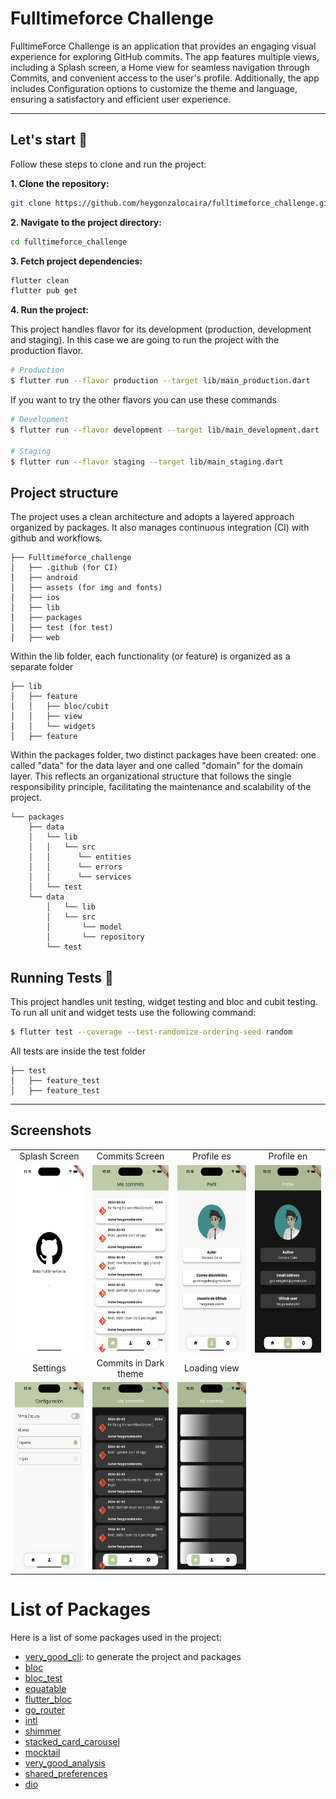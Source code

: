 # Fulltimeforce Challenge

FulltimeForce Challenge is an application that provides an engaging visual experience for exploring GitHub commits. The app features multiple views, including a Splash screen, a Home view for seamless navigation through Commits, and convenient access to the user's profile. Additionally, the app includes Configuration options to customize the theme and language, ensuring a satisfactory and efficient user experience.

---
## Let's start 🚀


Follow these steps to clone and run the project:

**1. Clone the repository:**
```bash
git clone https://github.com/heygonzalocaira/fulltimeforce_challenge.git
```

**2. Navigate to the project directory:**
```bash
cd fulltimeforce_challenge
```

**3. Fetch project dependencies:**
```bash
flutter clean
flutter pub get
```

**4. Run the project:**

This project handles flavor for its development (production, development and staging). In this case we are going to run the project with the production flavor.
```bash
# Production
$ flutter run --flavor production --target lib/main_production.dart
```

If you want to try the other flavors you can use these commands
```sh
# Development
$ flutter run --flavor development --target lib/main_development.dart

# Staging
$ flutter run --flavor staging --target lib/main_staging.dart
```

## Project structure

The project uses a clean architecture and adopts a layered approach organized by packages. It also manages continuous integration (CI) with github and workflows.

```
├── Fulltimeforce_challenge
│   ├── .github (for CI)
│   ├── android
│   ├── assets (for img and fonts)
│   ├── ios
│   ├── lib
│   ├── packages
│   ├── test (for test)
│   ├── web

```

Within the lib folder, each functionality (or feature) is organized as a separate folder

```
├── lib
│   ├── feature
│   │   ├── bloc/cubit
│   │   ├── view
│   │   └── widgets
│   ├── feature
```

Within the packages folder, two distinct packages have been created: one called "data" for the data layer and one called "domain" for the domain layer. This reflects an organizational structure that follows the single responsibility principle, facilitating the maintenance and scalability of the project.

```
└── packages
    ├── data
    │   └── lib
    │   │   └── src
    │   │      └── entities
    │   │      └── errors
    │   │      └── services    
    │   └── test    
    └── data
        │   └── lib
        │   └── src
        │       └── model
        │       └── repository
        └── test
```

## Running Tests 🧪
This project handles unit testing, widget testing and bloc and cubit testing. 
To run all unit and widget tests use the following command:

```sh
$ flutter test --coverage --test-randomize-ordering-seed random
```
All tests are inside the test folder
```
├── test
│   ├── feature_test
│   ├── feature_test
```
---
## Screenshots

|     |     |    |    |
| :-: | :-: |:-: |:-: |
|  Splash Screen | Commits Screen | Profile es | Profile en |
| <img src="https://github.com/heygonzalocaira/fulltimeforce_challenge/blob/main/assets/screenshots/splash.png?raw=true" height="300" /> | <img src="https://github.com/heygonzalocaira/fulltimeforce_challenge/blob/main/assets/screenshots/commits.png?raw=true" height="300" /> | <img src="https://github.com/heygonzalocaira/fulltimeforce_challenge/blob/main/assets/screenshots/profile.png?raw=true" height="300" /> | <img src="https://github.com/heygonzalocaira/fulltimeforce_challenge/blob/main/assets/screenshots/profile_en.png?raw=true" height="300" /> |
|  Settings | Commits in Dark theme | Loading view |   |
| <img src="https://github.com/heygonzalocaira/fulltimeforce_challenge/blob/main/assets/screenshots/settings.png?raw=true" height="300" /> | <img src="https://github.com/heygonzalocaira/fulltimeforce_challenge/blob/main/assets/screenshots/dark_commits.png?raw=true" height="300" /> |<img src="https://github.com/heygonzalocaira/fulltimeforce_challenge/blob/main/assets/screenshots/loading_view.png?raw=true" height="300" />  |  |  


# List of Packages

Here is a list of some packages used in the project:

- [very_good_cli](https://pub.dev/packages/very_good_cli): to generate the project and packages
- [bloc](https://pub.dev/packages/bloc)
- [bloc_test](https://pub.dev/packages/bloc_test)
- [equatable](https://pub.dev/packages/equatable)
- [flutter_bloc](https://pub.dev/packages/flutter_bloc)
- [go_router](https://pub.dev/packages/go_router)
- [intl](https://pub.dev/packages/intl)
- [shimmer](https://pub.dev/packages/shimmer)
- [stacked_card_carousel](https://pub.dev/packages/stacked_card_carousel)
- [mocktail](https://pub.dev/packages/mocktail)
- [very_good_analysis](https://pub.dev/packages/very_good_analysis)
- [shared_preferences](https://pub.dev/packages/shared_preferences)
- [dio](https://pub.dev/packages/dio)


